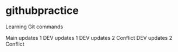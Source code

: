 # githubpractice
Learning Git commands

Main updates 1
DEV updates 1
DEV updates 2 Conflict
DEV updates 2 Conflict
